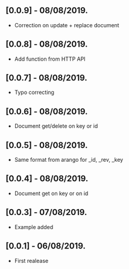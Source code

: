 ## [0.0.9] - 08/08/2019.

* Correction on update + replace document 

## [0.0.8] - 08/08/2019.

* Add function from HTTP API

## [0.0.7] - 08/08/2019.

* Typo correcting

## [0.0.6] - 08/08/2019.

* Document get/delete on key or id

## [0.0.5] - 08/08/2019.

* Same format from arango for _id, _rev, _key

## [0.0.4] - 08/08/2019.

* Document get on key or on id

## [0.0.3] - 07/08/2019.

* Example added

## [0.0.1] - 06/08/2019.

* First realease

